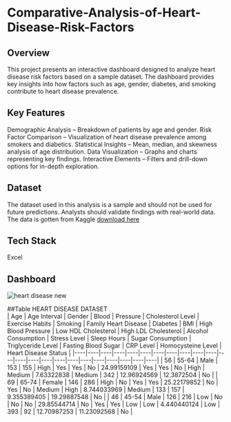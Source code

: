 # Comparative-Analysis-of-Heart-Disease-Risk-Factors

## Overview
This project presents an interactive dashboard designed to analyze heart disease risk factors based on a sample dataset. The dashboard provides key insights into how factors such as age, gender, diabetes, and smoking contribute to heart disease prevalence.

## Key Features
Demographic Analysis – Breakdown of patients by age and gender.
Risk Factor Comparison – Visualization of heart disease prevalence among smokers and diabetics.
Statistical Insights – Mean, median, and skewness analysis of age distribution.
Data Visualization – Graphs and charts representing key findings.
Interactive Elements – Filters and drill-down options for in-depth exploration.

## Dataset
The dataset used in this analysis is a sample and should not be used for future predictions. Analysts should validate findings with real-world data.
The data is gotten from Kaggle [download here](https://www.kaggle.com/datasets/oktayrdeki/heart-disease)

## Tech Stack
Excel 
## Dashboard

![heart disease new](https://github.com/user-attachments/assets/a4fd5de1-32c0-469b-b71a-92e33bcf7244)

##Table
HEART DISEASE DATASET																					
| Age |	Age Interval	| Gender	| Blood | Pressure	| Cholesterol Level	| Exercise Habits	| Smoking	| Family Heart Disease	| Diabetes	| BMI	| High Blood Pressure	| Low HDL Cholesterol	| High LDL Cholesterol	| Alcohol Consumption	| Stress Level	| Sleep Hours	| Sugar Consumption	| Triglyceride Level	| Fasting  Blood Sugar	| CRP Level	| Homocysteine Level	| Heart Disease Status |
|----|----|----|----|----|----|----|----|----|----|----|----|----|----|----|----|----|----|----|----|----|----|----|
| 56	| 55-64	| Male	| 153	| 155	| High	| Yes	| Yes	| No	| 24.99159109	| Yes	| Yes	| No	| High	| Medium	| 7.63322838	| Medium	| 342		| 12.96924569	| 12.3872504	| No |
| 69	| 65-74	| Female	| 146	| 286	| High	| No	| Yes	| Yes	| 25.22179852	| No	| Yes	| No	| Medium	| High	| 8.744033969	| Medium	| 133	| 157	| 9.355389405	| 19.29887548	| No |
| 46	| 45-54	| Male	| 126	| 216	| Low	| No	| No	| No	| 29.85544714	| No	| Yes	| Yes	| Low	| Low	| 4.440440124	| Low	| 393	| 92	| 12.70987253	| 11.23092568	| No |



